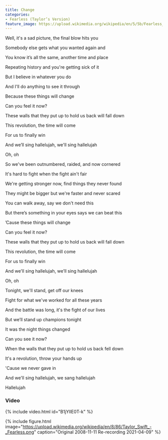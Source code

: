```yaml
---
title: Change
categories:
- Fearless (Taylor’s Version)
feature_image: https://upload.wikimedia.org/wikipedia/en/5/5b/Fearless_%28Taylor%27s_Version%29_%282021_album_cover%29_by_Taylor_Swift.png
--- 
```

Well, it's a sad picture, the final blow hits you

Somebody else gets what you wanted again and

You know it’s all the same, another time and place

Repeating history and you're getting sick of it

But I believe in whatever you do

And I'll do anything to see it through

Because these things will change

Can you feel it now?

These walls that they put up to hold us back will fall down

This revolution, the time will come

For us to finally win

And we’ll sing hallelujah, we'll sing hallelujah

Oh, oh

So we've been outnumbered, raidеd, and now cornered

It's hard to fight when thе fight ain't fair

We're getting stronger now, find things they never found

They might be bigger but we're faster and never scared

You can walk away, say we don't need this

But there’s something in your eyes says we can beat this

’Cause these things will change

Can you feel it now?

These walls that they put up to hold us back will fall down

This revolution, the time will come

For us to finally win

And we'll sing hallelujah, we’ll sing hallelujah

Oh, oh

Tonight, we'll stand, get off our knees

Fight for what we've worked for all these years

And the battle was long, it's the fight of our lives

But we’ll stand up champions tonight

It was the night things changed

Can you see it now?

When the walls that they put up to hold us back fell down

It's a revolution, throw your hands up

'Cause we never gave in

And we'll sing hallelujah, we sang hallelujah

Hallelujah
### Video

{% include video.html id="B1jYllE0T-k" %}




 {% include figure.html image="https://upload.wikimedia.org/wikipedia/en/8/86/Taylor_Swift_-_Fearless.png" caption="Original 2008-11-11 Re-recording 2021-04-09" %}